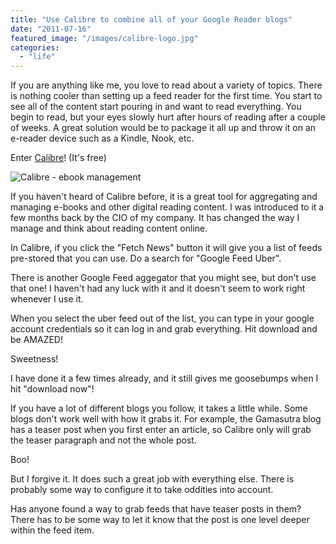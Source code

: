 ```yaml
---
title: "Use Calibre to combine all of your Google Reader blogs"
date: "2011-07-16"
featured_image: "/images/calibre-logo.jpg"
categories: 
  - "life"
---
```


If you are anything like me, you love to read about a variety of topics. There is nothing cooler than setting up a feed reader for the first time. You start to see all of the content start pouring in and want to read everything. You begin to read, but your eyes slowly hurt after hours of reading after a couple of weeks. A great solution would be to package it all up and throw it on an e-reader device such as a Kindle, Nook, etc.

Enter [Calibre](http://calibre-ebook.com/)! (It's free)

![Calibre - ebook management](/images/calibre-logo.jpg "calibre-logo")

If you haven't heard of Calibre before, it is a great tool for aggregating and managing e-books and other digital reading content. I was introduced to it a few months back by the CIO of my company. It has changed the way I manage and think about reading content online.

In Calibre, if you click the "Fetch News" button it will give you a list of feeds pre-stored that you can use. Do a search for "Google Feed Uber".

There is another Google Feed aggegator that you might see, but don't use that one! I haven't had any luck with it and it doesn't seem to work right whenever I use it.

When you select the uber feed out of the list, you can type in your google account credentials so it can log in and grab everything. Hit download and be AMAZED!

Sweetness!

I have done it a few times already, and it still gives me goosebumps when I hit "download now"!

If you have a lot of different blogs you follow, it takes a little while. Some blogs don't work well with how it grabs it. For example, the Gamasutra blog has a teaser post when you first enter an article, so Calibre only will grab the teaser paragraph and not the whole post.

Boo!

But I forgive it. It does such a great job with everything else. There is probably some way to configure it to take oddities into account.

Has anyone found a way to grab feeds that have teaser posts in them? There has to be some way to let it know that the post is one level deeper within the feed item.
